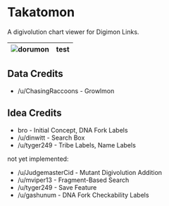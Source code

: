 # Takatomon
A digivolution chart viewer for Digimon Links.

| ![dorumon](https://raw.githubusercontent.com/Krazete/takatomon/master/img/mon/dorumon.png) | test |
| --- | --- |

## Data Credits
- /u/ChasingRaccoons - Growlmon

## Idea Credits
- bro - Initial Concept, DNA Fork Labels
- /u/dinwitt - Search Box
- /u/tyger249 - Tribe Labels, Name Labels

not yet implemented:
- /u/JudgemasterCid - Mutant Digivolution Addition
- /u/mviper13 - Fragment-Based Search
- /u/tyger249 - Save Feature
- /u/gashunum - DNA Fork Checkability Labels
